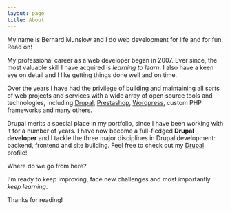 ```yaml
---
layout: page
title: About
---
```


<p class="message">
  My name is Bernard Munslow and I do web development for life and for fun.  Read on!
</p>

My professional career as a web developer began in 2007.  Ever since, the most valuable skill I have acquired is *learning to learn*. I also have a keen eye on detail and I like getting things done well and on time.

Over the years I have had the privilege of building and maintaining all sorts of web projects and services with a wide array of open source tools and technologies, including [Drupal](http://www.drupal.org), [Prestashop](http://www.prestashop.com), [Wordpress](https://wordpress.org/), custom PHP frameworks and many others.

Drupal merits a special place in my portfolio, since I have been working with it for a number of years.  I have now become a full-fledged **Drupal developer** and I tackle the three major disciplines in Drupal development: backend, frontend and site building.  Feel free to check out my [Drupal](https://www.drupal.org/u/bmunslow) profile!

Where do we go from here?

I'm ready to keep improving, face new challenges and most importantly *keep learning*.

Thanks for reading!
